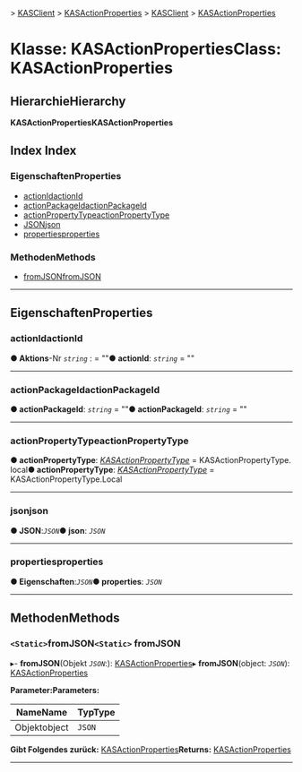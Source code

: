 <span data-ttu-id="90a70-101">[](../README.md) > [KASClient](../modules/kasclient.md) > [KASActionProperties](../classes/kasclient.kasactionproperties.md)</span><span class="sxs-lookup"><span data-stu-id="90a70-101">[](../README.md) > [KASClient](../modules/kasclient.md) > [KASActionProperties](../classes/kasclient.kasactionproperties.md)</span></span>

# <a name="class-kasactionproperties"></a><span data-ttu-id="90a70-102">Klasse: KASActionProperties</span><span class="sxs-lookup"><span data-stu-id="90a70-102">Class: KASActionProperties</span></span>

## <a name="hierarchy"></a><span data-ttu-id="90a70-103">Hierarchie</span><span class="sxs-lookup"><span data-stu-id="90a70-103">Hierarchy</span></span>

<span data-ttu-id="90a70-104">**KASActionProperties**</span><span class="sxs-lookup"><span data-stu-id="90a70-104">**KASActionProperties**</span></span>

## <a name="index"></a><span data-ttu-id="90a70-105">Index </span><span class="sxs-lookup"><span data-stu-id="90a70-105">Index</span></span>

### <a name="properties"></a><span data-ttu-id="90a70-106">Eigenschaften</span><span class="sxs-lookup"><span data-stu-id="90a70-106">Properties</span></span>

* [<span data-ttu-id="90a70-107">actionId</span><span class="sxs-lookup"><span data-stu-id="90a70-107">actionId</span></span>](kasclient.kasactionproperties.md#actionid)
* [<span data-ttu-id="90a70-108">actionPackageId</span><span class="sxs-lookup"><span data-stu-id="90a70-108">actionPackageId</span></span>](kasclient.kasactionproperties.md#actionpackageid)
* [<span data-ttu-id="90a70-109">actionPropertyType</span><span class="sxs-lookup"><span data-stu-id="90a70-109">actionPropertyType</span></span>](kasclient.kasactionproperties.md#actionpropertytype)
* [<span data-ttu-id="90a70-110">JSON</span><span class="sxs-lookup"><span data-stu-id="90a70-110">json</span></span>](kasclient.kasactionproperties.md#json)
* [<span data-ttu-id="90a70-111">properties</span><span class="sxs-lookup"><span data-stu-id="90a70-111">properties</span></span>](kasclient.kasactionproperties.md#properties)
### <a name="methods"></a><span data-ttu-id="90a70-112">Methoden</span><span class="sxs-lookup"><span data-stu-id="90a70-112">Methods</span></span>

* [<span data-ttu-id="90a70-113">fromJSON</span><span class="sxs-lookup"><span data-stu-id="90a70-113">fromJSON</span></span>](kasclient.kasactionproperties.md#fromjson)

---

## <a name="properties"></a><span data-ttu-id="90a70-114">Eigenschaften</span><span class="sxs-lookup"><span data-stu-id="90a70-114">Properties</span></span>

<a id="actionid"></a>

###  <a name="actionid"></a><span data-ttu-id="90a70-115">actionId</span><span class="sxs-lookup"><span data-stu-id="90a70-115">actionId</span></span>

<span data-ttu-id="90a70-116">**● Aktions**-Nr *`string`* : = ""</span><span class="sxs-lookup"><span data-stu-id="90a70-116">**● actionId**: *`string`* = ""</span></span>

___
<a id="actionpackageid"></a>

###  <a name="actionpackageid"></a><span data-ttu-id="90a70-117">actionPackageId</span><span class="sxs-lookup"><span data-stu-id="90a70-117">actionPackageId</span></span>

<span data-ttu-id="90a70-118">**● actionPackageId**: *`string`* = ""</span><span class="sxs-lookup"><span data-stu-id="90a70-118">**● actionPackageId**: *`string`* = ""</span></span>

___
<a id="actionpropertytype"></a>

###  <a name="actionpropertytype"></a><span data-ttu-id="90a70-119">actionPropertyType</span><span class="sxs-lookup"><span data-stu-id="90a70-119">actionPropertyType</span></span>

<span data-ttu-id="90a70-120">**● actionPropertyType**: *[KASActionPropertyType](../enums/kasclient.kasactionpropertytype.md)* = KASActionPropertyType. local</span><span class="sxs-lookup"><span data-stu-id="90a70-120">**● actionPropertyType**: *[KASActionPropertyType](../enums/kasclient.kasactionpropertytype.md)* =  KASActionPropertyType.Local</span></span>

___
<a id="json"></a>

###  <a name="json"></a><span data-ttu-id="90a70-121">json</span><span class="sxs-lookup"><span data-stu-id="90a70-121">json</span></span>

<span data-ttu-id="90a70-122">**● JSON**:*`JSON`*</span><span class="sxs-lookup"><span data-stu-id="90a70-122">**● json**: *`JSON`*</span></span>

___
<a id="properties"></a>

###  <a name="properties"></a><span data-ttu-id="90a70-123">properties</span><span class="sxs-lookup"><span data-stu-id="90a70-123">properties</span></span>

<span data-ttu-id="90a70-124">**● Eigenschaften**:*`JSON`*</span><span class="sxs-lookup"><span data-stu-id="90a70-124">**● properties**: *`JSON`*</span></span>

___

## <a name="methods"></a><span data-ttu-id="90a70-125">Methoden</span><span class="sxs-lookup"><span data-stu-id="90a70-125">Methods</span></span>

<a id="fromjson"></a>

### <a name="static-fromjson"></a><span data-ttu-id="90a70-126">`<Static>`fromJSON</span><span class="sxs-lookup"><span data-stu-id="90a70-126">`<Static>` fromJSON</span></span>

<span data-ttu-id="90a70-127">▸- **fromJSON**(Objekt *`JSON`*:): [KASActionProperties](kasclient.kasactionproperties.md)</span><span class="sxs-lookup"><span data-stu-id="90a70-127">▸ **fromJSON**(object: *`JSON`*): [KASActionProperties](kasclient.kasactionproperties.md)</span></span>

<span data-ttu-id="90a70-128">**Parameter:**</span><span class="sxs-lookup"><span data-stu-id="90a70-128">**Parameters:**</span></span>

| <span data-ttu-id="90a70-129">Name</span><span class="sxs-lookup"><span data-stu-id="90a70-129">Name</span></span> | <span data-ttu-id="90a70-130">Typ</span><span class="sxs-lookup"><span data-stu-id="90a70-130">Type</span></span> |
| ------ | ------ |
| <span data-ttu-id="90a70-131">Objekt</span><span class="sxs-lookup"><span data-stu-id="90a70-131">object</span></span> | `JSON` |

<span data-ttu-id="90a70-132">**Gibt Folgendes zurück:** [KASActionProperties](kasclient.kasactionproperties.md)</span><span class="sxs-lookup"><span data-stu-id="90a70-132">**Returns:** [KASActionProperties](kasclient.kasactionproperties.md)</span></span>

___

